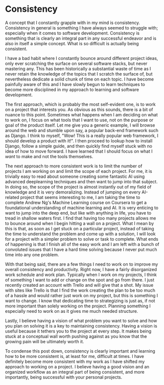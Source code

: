 # Consistency

A concept that I constantly grapple with in my mind is consistency.  Consistency in general is something I have always seemed to struggle with; especially when it comes to software development.  Consistency is something that is clearly an integral part in any successful endeavor and is also in itself a simple concept.  What is so difficult is actually being consistent.

I have a bad habit where I constantly bounce around different project ideas, only ever scratching the surface on several software stacks, but never mastering any.  This has been historically a substantial waste of time as I never retain the knowledge of the topics that I scratch the surface of, but nevertheless dedicate a solid chunk of time on each topic.  I have become painfully aware of this and I have slowly begun to learn techniques to become more disciplined in my approach to learning and software development.

The first approach, which is probably the most self-evident one, is to work on a project that interests you.  As obvious as this sounds, there is a bit of nuance to this point.  Sometimes what happens when I am deciding on what to work on, I focus on what tools that I want to use, not on the purpose or goal of the product itself.  Let me give you a generic example, I will browse around the web and stumble upon say, a popular back-end framework such as Django.  I think to myself, "Wow!  This is a really popular web framework, I should develop a product with it!".  I then proceed to lookup how to install Django, follow a simple guide, and then quickly find myself stuck with no idea of how to move forward.  I have learned that I should focus on what I *want* to make and not the tools themselves.

The next approach to more consistent work is to limit the number of projects I am working on and limit the scope of each project.  For me, it is trivially easy to read about someone creating some fantastic AI using advanced deeplearning techniques and then want to jump into that subject.  In doing so, the scope of the project is almost instantly out of my field of knowledge and it is very demoralizing.  Instead of jumping on every AI-related project that seems interesting to me, I am taking the time to complete Andrew Ng's Machine Learning course on Coursera to get a foundational understanding of machine learning and AI.  It is very enticing to want to jump into the deep end, but like with anything in life, you have to tread in shallow waters first.  I find that having too many projects allows me to bounce around when I begin hitting a wall on a project.  What I mean by this is that, as soon as I get stuck on a particular project, instead of taking the time to understand the problem and come up with a solution, I will look for a project with a simpler problem to solve or task to complete.  What ends of happening is that I finish all of the easy work and I am left with a bunch of convoluted issues that I have a hard time solving because I never put much time into any one problem.

With that being said, there are a few things I need to work on to improve my overall consistency and productivity.  Right now, I have a fairly disorganized work schedule and work plan.  Typically when I work on my projects, I think of something I want to add or change on the spot and go from there.  I just recently created an account with Trello and will give that a shot.  My issue with sites like Trello is that I find the work creating the plan to be too much of a hassle and would rather just work on my project, but this is something I want to change.  I know that dedicating time to strategizing is just as, if not more important than solely working on the project. Planning something I especially need to work on as it gives me much needed structure.  

Lastly,  I believe having a vision of what problem you want to solve and how you plan on solving it is a key to maintaining consistency.  Having a vision is useful because it tethers you to the project at every step.  It makes being stuck at a conceptual wall worth pushing against as you know that the growing pain will be ultimately worth it.

To condense this post down, consistency is clearly important and learning how to be more consistent is, at least for me, difficult at times.  I have definitely become more consistent with my work as I have shifted my approach to working on a project.  I believe having a good vision and an organized workflow as an integral part of being consistent, and more importantly, being successful with your personal projects.